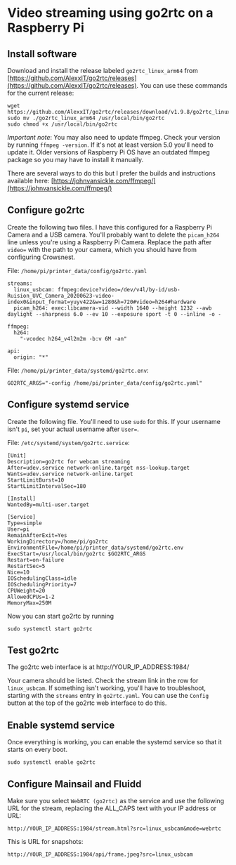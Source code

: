# Video streaming using go2rtc on a Raspberry Pi

## Install software

Download and install the release labeled `go2rtc_linux_arm64` from [https://github.com/AlexxIT/go2rtc/releases](https://github.com/AlexxIT/go2rtc/releases). You can use these commands for the current release:

    wget https://github.com/AlexxIT/go2rtc/releases/download/v1.9.8/go2rtc_linux_arm64
    sudo mv ./go2rtc_linux_arm64 /usr/local/bin/go2rtc
    sudo chmod +x /usr/local/bin/go2rtc

*Important note*: You may also need to update ffmpeg. Check your version by running `ffmpeg -version`. If it's not at least version 5.0 you'll need to update it. Older versions of Raspberry Pi OS have an outdated ffmpeg package so you may have to install it manually.

There are several ways to do this but I prefer the builds and instructions available here: [https://johnvansickle.com/ffmpeg/](https://johnvansickle.com/ffmpeg/)

## Configure go2rtc

Create the following two files. I have this configured for a Raspberry Pi Camera and a USB camera. You'll probably want to delete the `picam_h264` line unless you're using a Raspberry Pi Camera. Replace the path after `video=` with the path to your camera, which you should have from configuring Crowsnest.

File: `/home/pi/printer_data/config/go2rtc.yaml`  

    streams:
      linux_usbcam: ffmpeg:device?video=/dev/v4l/by-id/usb-Ruision_UVC_Camera_20200623-video-index0&input_format=yuyv422&w=1280&h=720#video=h264#hardware
      picam_h264: exec:libcamera-vid --width 1640 --height 1232 --awb daylight --sharpness 6.0 --ev 10 --exposure sport -t 0 --inline -o -
      
    ffmpeg:
      h264:
        "-vcodec h264_v4l2m2m -b:v 6M -an"
    
    api:
      origin: "*"


File: `/home/pi/printer_data/systemd/go2rtc.env`:  

    GO2RTC_ARGS="-config /home/pi/printer_data/config/go2rtc.yaml"


## Configure systemd service

Create the following file. You'll need to use `sudo` for this. If your username isn't `pi`, set your actual username after `User=`.

File: `/etc/systemd/system/go2rtc.service`:  

    [Unit]
    Description=go2rtc for webcam streaming
    After=udev.service network-online.target nss-lookup.target
    Wants=udev.service network-online.target
    StartLimitBurst=10
    StartLimitIntervalSec=180
    
    [Install]
    WantedBy=multi-user.target
    
    [Service]
    Type=simple
    User=pi
    RemainAfterExit=Yes
    WorkingDirectory=/home/pi/go2rtc
    EnvironmentFile=/home/pi/printer_data/systemd/go2rtc.env
    ExecStart=/usr/local/bin/go2rtc $GO2RTC_ARGS
    Restart=on-failure
    RestartSec=5
    Nice=10
    IOSchedulingClass=idle
    IOSchedulingPriority=7
    CPUWeight=20
    AllowedCPUs=1-2
    MemoryMax=250M

Now you can start go2rtc by running

    sudo systemctl start go2rtc

## Test go2rtc

The go2rtc web interface is at http://YOUR\_IP\_ADDRESS:1984/

Your camera should be listed. Check the stream link in the row for `linux_usbcam`. If something isn't working, you'll have to troubleshoot, starting with the `streams` entry in `go2rtc.yaml`. You can use the `Config` button at the top of the go2rtc web interface to do this.

## Enable systemd service

Once everything is working, you can enable the systemd service so that it starts on every boot.

    sudo systemctl enable go2rtc

## Configure Mainsail and Fluidd

Make sure you select `WebRTC (go2rtc)` as the service and use the following URL for the stream, replacing the ALL_CAPS text with your IP address or URL:

    http://YOUR_IP_ADDRESS:1984/stream.html?src=linux_usbcam&mode=webrtc

This is URL for snapshots:

    http://YOUR_IP_ADDRESS:1984/api/frame.jpeg?src=linux_usbcam

